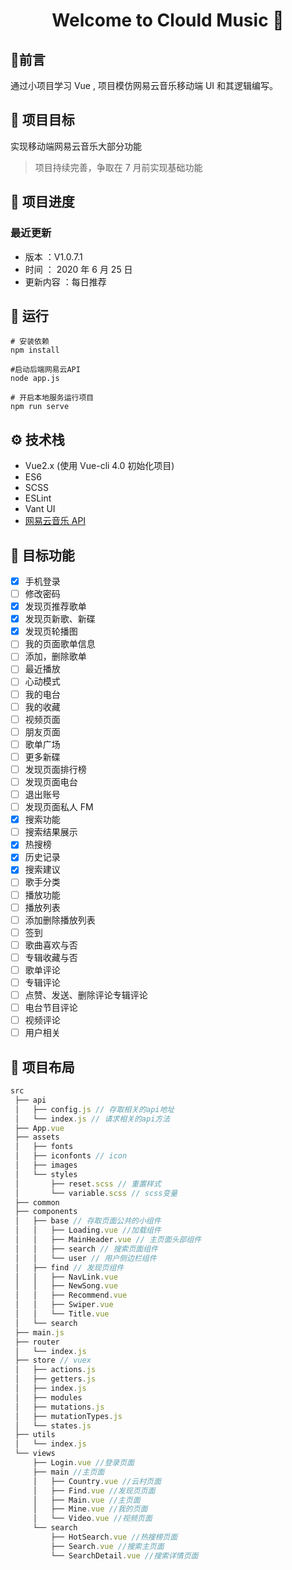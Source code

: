 <h1 align="center">Welcome to Clould Music 👋</h1>

## :speech_balloon:前言

通过小项目学习 Vue , 项目模仿网易云音乐移动端 UI 和其逻辑编写。

## :muscle: 项目目标

实现移动端网易云音乐大部分功能

> 项目持续完善，争取在 7 月前实现基础功能

## :eyes: 项目进度

### 最近更新

-   版本 ：V1.0.7.1
-   时间 ： 2020 年 6 月 25 日
-   更新内容 ：每日推荐

## 🚀 运行

```
# 安装依赖
npm install
```

```
#启动后端网易云API
node app.js
```

```
# 开启本地服务运行项目
npm run serve
```

## ⚙ 技术栈

-   Vue2.x (使用 Vue-cli 4.0 初始化项目)
-   ES6
-   SCSS
-   ESLint
-   Vant UI
-   [网易云音乐 API](https://binaryify.github.io/NeteaseCloudMusicApi/#/)

## :mega: 目标功能

-   [x] 手机登录
-   [ ] 修改密码
-   [x] 发现页推荐歌单
-   [x] 发现页新歌、新碟
-   [x] 发现页轮播图
-   [ ] 我的页面歌单信息
-   [ ] 添加，删除歌单
-   [ ] 最近播放
-   [ ] 心动模式
-   [ ] 我的电台
-   [ ] 我的收藏
-   [ ] 视频页面
-   [ ] 朋友页面
-   [ ] 歌单广场
-   [ ] 更多新碟
-   [ ] 发现页面排行榜
-   [ ] 发现页面电台
-   [ ] 退出账号
-   [ ] 发现页面私人 FM
-   [x] 搜索功能
-   [ ] 搜索结果展示
-   [x] 热搜榜
-   [x] 历史记录
-   [x] 搜索建议
-   [ ] 歌手分类
-   [ ] 播放功能
-   [ ] 播放列表
-   [ ] 添加删除播放列表
-   [ ] 签到
-   [ ] 歌曲喜欢与否
-   [ ] 专辑收藏与否
-   [ ] 歌单评论
-   [ ] 专辑评论
-   [ ] 点赞、发送、删除评论专辑评论
-   [ ] 电台节目评论
-   [ ] 视频评论
-   [ ] 用户相关

## :page_with_curl: 项目布局

```js
src
 ├── api
 │   ├── config.js // 存取相关的api地址
 │   └── index.js // 请求相关的api方法
 ├── App.vue
 ├── assets
 │   ├── fonts
 │   ├── iconfonts // icon
 │   ├── images
 │   └── styles
 │       ├── reset.scss // 重置样式
 │       └── variable.scss // scss变量
 ├── common
 ├── components
 │   ├── base // 存取页面公共的小组件
 │   │   ├── Loading.vue //加载组件
 │   │   ├── MainHeader.vue // 主页面头部组件
 │   │   ├── search // 搜索页面组件
 │   │   └── user // 用户侧边栏组件
 │   ├── find // 发现页组件
 │   │   ├── NavLink.vue
 │   │   ├── NewSong.vue
 │   │   ├── Recommend.vue
 │   │   ├── Swiper.vue
 │   │   └── Title.vue
 │   └── search
 ├── main.js
 ├── router
 │   └── index.js
 ├── store // vuex
 │   ├── actions.js
 │   ├── getters.js
 │   ├── index.js
 │   ├── modules
 │   ├── mutations.js
 │   ├── mutationTypes.js
 │   └── states.js
 ├── utils
 │   └── index.js
 └── views
     ├── Login.vue //登录页面
     ├── main //主页面
     │   ├── Country.vue //云村页面
     │   ├── Find.vue //发现页页面
     │   ├── Main.vue //主页面
     │   ├── Mine.vue //我的页面
     │   └── Video.vue //视频页面
     └── search
         ├── HotSearch.vue //热搜榜页面
         ├── Search.vue //搜索主页面
         └── SearchDetail.vue //搜索详情页面
```
